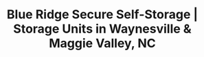 ---
title: "Blue Ridge Secure Self-Storage | Storage Units in Waynesville & Maggie Valley, NC"
url: /waynesville/blue-ridge-secure-self-storage-storage-units-in-waynesville-and-maggie-valley-nc/
shop: storage rental
---